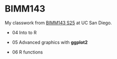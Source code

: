 # BIMM143
My classwork from [BIMM143 S25](https://bioboot.github.io/bimm143_S25/) at UC San Diego.

- 04 Into to R

- 05 Advanced graphics with **ggplot2**

- 06 R functions

